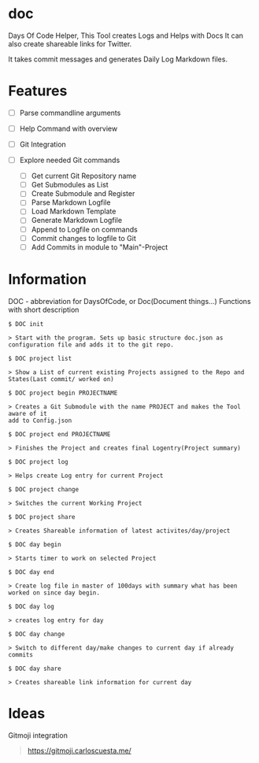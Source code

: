 # doc
Days Of Code Helper, This Tool creates Logs and Helps with Docs
It can also create shareable links for Twitter.

It takes commit messages and generates Daily Log Markdown files.

# Features

- [ ] Parse commandline arguments
- [ ] Help Command with overview

- [ ] Git Integration
- [ ] Explore needed Git commands
    - [ ] Get current Git Repository name
    - [ ] Get Submodules as List
    - [ ] Create Submodule and Register
    - [ ] Parse Markdown Logfile
    - [ ] Load Markdown Template
    - [ ] Generate Markdown Logfile
    - [ ] Append to Logfile on commands
    - [ ] Commit changes to logfile to Git
    - [ ] Add Commits in module to "Main"-Project

# Information
DOC - abbreviation for DaysOfCode, or Doc(Document things...)
Functions with short description
 
 `$ DOC init`
    
    > Start with the program. Sets up basic structure doc.json as configuration file and adds it to the git repo.
 
 `$ DOC project list`
    
    > Show a List of current existing Projects assigned to the Repo and States(Last commit/ worked on)
 
 `$ DOC project begin PROJECTNAME`
    
    > Creates a Git Submodule with the name PROJECT and makes the Tool aware of it 
    add to Config.json
 
 `$ DOC project end PROJECTNAME`
    
    > Finishes the Project and creates final Logentry(Project summary)
 
 `$ DOC project log `
    
    > Helps create Log entry for current Project
 
 `$ DOC project change`
    
    > Switches the current Working Project
 
 `$ DOC project share`
    
    > Creates Shareable information of latest activites/day/project

 
 `$ DOC day begin`
    
    > Starts timer to work on selected Project
 
 `$ DOC day end`
    
    > Create log file in master of 100days with summary what has been worked on since day begin.
 
 `$ DOC day log`
    
    > creates log entry for day
 
 `$ DOC day change`
    
    > Switch to different day/make changes to current day if already commits
 
 `$ DOC day share`
    
    > Creates shareable link information for current day

# Ideas

Gitmoji integration

> https://gitmoji.carloscuesta.me/


